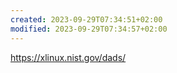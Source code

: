 ```yaml
---
created: 2023-09-29T07:34:51+02:00
modified: 2023-09-29T07:34:57+02:00
---
```


https://xlinux.nist.gov/dads/
